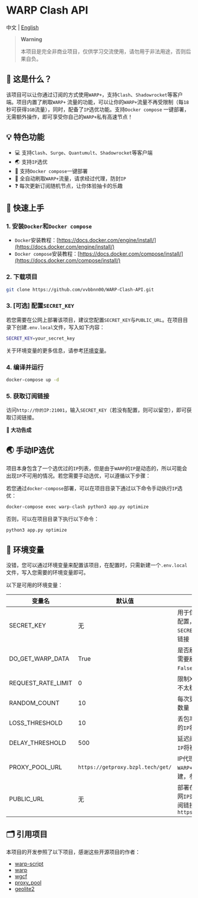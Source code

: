 # WARP Clash API

中文 | [English](./README_en.md)

> **Warning**
>
> 本项目是完全非商业项目，仅供学习交流使用，请勿用于非法用途，否则后果自负。

## 🤔 这是什么？

该项目可以让你通过订阅的方式使用`WARP+`，支持`Clash`、`Shadowrocket`等客户端。项目内置了刷取`WARP+`
流量的功能，可以让你的`WARP+`流量不再受限制（每`18`秒可获得`1GB`流量），同时，配备了`IP`选优功能。支持`Docker compose`
一键部署，无需额外操作，即可享受你自己的`WARP+`私有高速节点！

## 💡 特色功能

- 💻 支持`Clash`、`Surge`、`Quantumult`、`Shadowrocket`等客户端
- 🌏 支持`IP`选优
- 🐋 支持`Docker compose`一键部署
- 📕 全自动刷取`WARP+`流量，请求经过代理，防封`IP`
- ❓ 每次更新订阅随机节点，让你体验抽卡的乐趣

## 🚀 快速上手

### 1. 安装`Docker`和`Docker compose`

- `Docker`安装教程：[https://docs.docker.com/engine/install/](https://docs.docker.com/engine/install/)
- `Docker compose`安装教程：[https://docs.docker.com/compose/install/](https://docs.docker.com/compose/install/)

### 2. 下载项目

```bash
git clone https://github.com/vvbbnn00/WARP-Clash-API.git
```

### 3. [可选] 配置`SECRET_KEY`

若您需要在公网上部署该项目，建议您配置`SECRET_KEY`与`PUBLIC_URL`。在项目目录下创建`.env.local`文件，写入如下内容：

```bash
SECRET_KEY=your_secret_key
```

关于环境变量的更多信息，请参考[环境变量](#-环境变量)。

### 4. 编译并运行

```bash
docker-compose up -d
```

### 5. 获取订阅链接

访问`http://你的IP:21001`，输入`SECRET_KEY`（若没有配置，则可以留空），即可获取订阅链接。

**🎉 大功告成**

## 🌏 手动IP选优

项目本身包含了一个选优过的`IP`列表，但是由于`WARP`的`IP`是动态的，所以可能会出现`IP`不可用的情况。若您需要手动选优，可以遵循以下步骤：

若您通过`docker-compose`部署，可以在项目目录下通过以下命令手动执行`IP`选优：

```bash
docker-compose exec warp-clash python3 app.py optimize
```

否则，可以在项目目录下执行以下命令：

```bash
python3 app.py optimize
```

## 🔧 环境变量

没错，您可以通过环境变量来配置该项目，在配置时，只需新建一个`.env.local`文件，写入您需要的环境变量即可。

以下是可用的环境变量：

| 变量名                | 默认值                               | 说明                                                                                  |
|--------------------|-----------------------------------|-------------------------------------------------------------------------------------|
| SECRET_KEY         | 无                                 | 用于保护订阅链接，若不配置，则不需要输入`SECRET_KEY`即可获取订阅链接                                            |
| DO_GET_WARP_DATA   | True                              | 是否刷取`WARP+`流量，若不需要刷取流量，则设置为`False`即可                                                |
| REQUEST_RATE_LIMIT | 0                                 | 限制X秒一次请求，该功能不太稳定，建议不要开启                                                             |
| RANDOM_COUNT       | 10                                | 每次更新订阅随机节点的数量                                                                       |
| LOSS_THRESHOLD     | 10                                | 丢包率阈值，超过该阈值的`IP`将被剔除                                                                |
| DELAY_THRESHOLD    | 500                               | 延迟阈值，超过该阈值的`IP`将被剔除                                                                 |
| PROXY_POOL_URL     | `https://getproxy.bzpl.tech/get/` | IP代理池地址，用于刷取`WARP+`流量，您可以自行搭建，参照[proxy_pool](https://github.com/jhao104/proxy_pool) |
| PUBLIC_URL         | 无                                 | 部署在公网上时，填写公网`IP`或域名，用于生成订阅链接，比如 `https://subs.zeabur.app`                           |

## 🗂️ 引用项目

本项目的开发参照了以下项目，感谢这些开源项目的作者：

- [warp-script](https://gitlab.com/Misaka-blog/warp-script)
- [warp](https://replit.com/@aliilapro/warp)
- [wgcf](https://github.com/ViRb3/wgcf)
- [proxy_pool](https://github.com/jhao104/proxy_pool)
- [geolite2](https://dev.maxmind.com/geoip/geolite2-free-geolocation-data)
